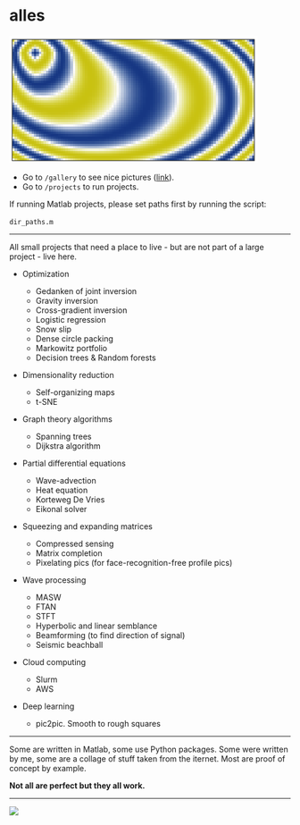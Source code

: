 # alles

[![](projects/pdes/pics/eikonal-funny.png)](gallery/)

* Go to ```/gallery``` to see nice pictures ([link](gallery/)).
* Go to ```/projects``` to run projects.

If running Matlab projects, please set paths first by running the script:

```dir_paths.m```

---

All small projects that need a place to live - but are not part of a large project - live here.

* Optimization

	* Gedanken of joint inversion
	* Gravity inversion
	* Cross-gradient inversion
	* Logistic regression
	* Snow slip
	* Dense circle packing
	* Markowitz portfolio
	* Decision trees & Random forests

* Dimensionality reduction

	* Self-organizing maps
	* t-SNE

* Graph theory algorithms

	* Spanning trees
	* Dijkstra algorithm

* Partial differential equations

	* Wave-advection
	* Heat equation
	* Korteweg De Vries
	* Eikonal solver

* Squeezing and expanding matrices

	* Compressed sensing
	* Matrix completion
	* Pixelating pics (for face-recognition-free profile pics)

* Wave processing

	* MASW
	* FTAN
	* STFT
	* Hyperbolic and linear semblance
	* Beamforming (to find direction of signal)
	* Seismic beachball
	
* Cloud computing

	* Slurm
	* AWS
	
* Deep learning
	
	* pic2pic. Smooth to rough squares
	
---

Some are written in Matlab, some use Python packages.
Some were written by me, some are a collage of stuff taken from the iternet.
Most are proof of concept by example. 

__Not all are perfect but they all work.__

---

[![](projects/graph-alg/pics/dijkstra-10nodes.png)](gallery/)
